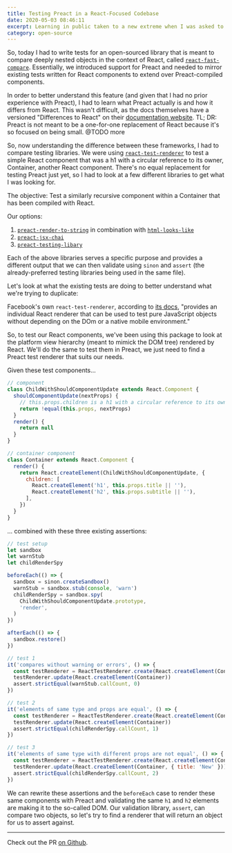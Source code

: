 ```yaml
---
title: Testing Preact in a React-Focused Codebase
date: 2020-05-03 08:46:11
excerpt: Learning in public taken to a new extreme when I was asked to write tests for a heavily-downloaded open-sourced repository.
category: open-source
---
```


So, today I had to write tests for an open-sourced library that is meant to compare deeply nested objects in the context of React, called [`react-fast-compare`](https://github.com/FormidableLabs/react-fast-compare). Essentially, we introduced support for Preact and needed to mirror existing tests written for React components to extend over Preact-compiled components.

In order to better understand this feature (and given that I had no prior experience with Preact), I had to learn what Preact actually is and how it differs from React. This wasn't difficult, as the docs themselves have a versioned "Differences to React" on their [documentation website](https://preactjs.com/guide/v10/differences-to-react). TL; DR: Preact is not meant to be a one-for-one replacement of React because it's so focused on being small. @TODO more

So, now understanding the difference between these frameworks, I had to compare testing libraries. We were using [`react-test-renderer`](https://reactjs.org/docs/test-renderer.html) to test a simple React component that was a h1 with a circular reference to its owner, Container, another React component. There's no equal replacement for testing Preact just yet, so I had to look at a few different libraries to get what I was looking for.

The objective: Test a similarly recursive component within a Container that has been compiled with React.

Our options:

1. [`preact-render-to-string`]() in combination with [`html-looks-like`]()
2. [`preact-jsx-chai`]()
3. [`preact-testing-libary`]()

Each of the above libraries serves a specific purpose and provides a different output that we can then validate using `sinon` and `assert` (the already-preferred testing libraries being used in the same file).

Let's look at what the existing tests are doing to better understand what we're trying to duplicate:

Facebook's own `react-test-renderer`, according to [its docs](https://reactjs.org/docs/test-renderer.html), "provides an individual React renderer that can be used to test pure JavaScript objects without depending on the DOm or a native mobile environment."

So, to test our React components, we've been using this package to look at the platform view hierarchy (meant to mimick the DOM tree) rendered by React. We'll do the same to test them in Preact, we just need to find a Preact test renderer that suits our needs.

Given these test components...

```js
// component
class ChildWithShouldComponentUpdate extends React.Component {
  shouldComponentUpdate(nextProps) {
    // this.props.children is a h1 with a circular reference to its owner, Container
    return !equal(this.props, nextProps)
  }
  render() {
    return null
  }
}

// container component
class Container extends React.Component {
  render() {
    return React.createElement(ChildWithShouldComponentUpdate, {
      children: [
        React.createElement('h1', this.props.title || ''),
        React.createElement('h2', this.props.subtitle || ''),
      ],
    })
  }
}
```

... combined with these three existing assertions:

```js
// test setup
let sandbox
let warnStub
let childRenderSpy

beforeEach(() => {
  sandbox = sinon.createSandbox()
  warnStub = sandbox.stub(console, 'warn')
  childRenderSpy = sandbox.spy(
    ChildWithShouldComponentUpdate.prototype,
    'render',
  )
})

afterEach(() => {
  sandbox.restore()
})

// test 1
it('compares without warning or errors', () => {
  const testRenderer = ReactTestRenderer.create(React.createElement(Container))
  testRenderer.update(React.createElement(Container))
  assert.strictEqual(warnStub.callCount, 0)
})

// test 2
it('elements of same type and props are equal', () => {
  const testRenderer = ReactTestRenderer.create(React.createElement(Container))
  testRenderer.update(React.createElement(Container))
  assert.strictEqual(childRenderSpy.callCount, 1)
})

// test 3
it('elements of same type with different props are not equal', () => {
  const testRenderer = ReactTestRenderer.create(React.createElement(Container))
  testRenderer.update(React.createElement(Container, { title: 'New' }))
  assert.strictEqual(childRenderSpy.callCount, 2)
})
```

We can rewrite these assertions and the `beforeEach` case to render these same components with Preact and validating the same `h1` and `h2` elements are making it to the so-called DOM. Our validation library, `assert`, can compare two objects, so let's try to find a renderer that will return an object for us to assert against.

<!-- What library renders to obj? -->

<!-- Can we duplicate the assertions? -->

<!-- Outcome / Final Tests -->

---

Check out the PR [on Github](https://github.com/FormidableLabs/react-fast-compare/pull/67).
